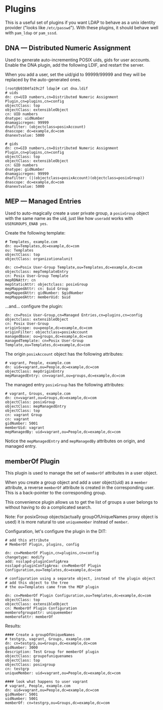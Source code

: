 # Plugins

This is a useful set of plugins if you want LDAP to
behave as a unix identity provider ("looks like `/etc/passwd`").
With these plugins, it should behave well with `pam_ldap` or `pam_sssd`.

## DNA — Distributed Numeric Assignment

Used to generate auto-incrementing POSIX uids, gids for user accounts.
Enable the DNA plugin, add the following LDIF, and restart the server.

When you add a user, set the uid/gid to 99999/99999 and they will be replaced
by the auto-generated ones.

```
[root@b9384fa19c2f ldap]# cat dna.ldif
# uids
dn: cn=UID numbers,cn=Distributed Numeric Assignment Plugin,cn=plugins,cn=config
objectClass: top
objectClass: extensibleObject
cn: UID numbers
dnatype: uidNumber
dnamagicregen: 99999
dnafilter: (objectclass=posixAccount)
dnascope: dc=example,dc=com
dnanextvalue: 5000

# gids
dn: cn=GID numbers,cn=Distributed Numeric Assignment Plugin,cn=plugins,cn=config
objectClass: top
objectClass: extensibleObject
cn: GID numbers
dnatype: gidNumber
dnamagicregen: 99999
dnafilter: (|(objectclass=posixAccount)(objectclass=posixGroup))
dnascope: dc=example,dc=com
dnanextvalue: 5000
```

## MEP — Managed Entries

Used to auto-magically create a user private group, a `posixGroup` object with the same
name as the uid, just like how `useradd` works with `USERGROUPS_ENAB yes`.

Create the following template:

```
# Templates, example.com
dn: ou=Templates,dc=example,dc=com
ou: Templates
objectClass: top
objectClass: organizationalunit

dn: cn=Posix User-Group Template,ou=Templates,dc=example,dc=com
objectclass: mepTemplateEntry
cn: Posix User-Group Template
mepRDNAttr: cn
mepStaticAttr: objectclass: posixGroup
mepMappedAttr: cn: $uid Group
mepMappedAttr: gidNumber: $gidNumber
mepMappedAttr: memberUid: $uid
```

...and... configure the plugin:

```
dn: cn=Posix User-Group,cn=Managed Entries,cn=plugins,cn=config
objectclass: extensibleObject
cn: Posix User-Group
originScope: ou=people,dc=example,dc=com
originFilter: objectclass=posixAccount
managedBase: ou=groups,dc=example,dc=com
managedTemplate: cn=Posix User-Group Template,ou=Templates,dc=example,dc=com
```

The origin `posixAccount` object has the following attributes:

```
# vagrant, People, example.com
dn: uid=vagrant,ou=People,dc=example,dc=com
objectClass: mepOriginEntry
mepManagedEntry: cn=vagrant,ou=groups,dc=example,dc=com
```

The managed entry `posixGroup` has the following attributes:

```
# vagrant, Groups, example.com
dn: cn=vagrant,ou=Groups,dc=example,dc=com
objectClass: posixGroup
objectClass: mepManagedEntry
objectClass: top
cn: vagrant Group
cn: vagrant
gidNumber: 5001
memberUid: vagrant
mepManagedBy: uid=vagrant,ou=People,dc=example,dc=com
```

Notice the `mepManagedEntry` and `mepManagedBy` attributes on origin, and managed entry.

## memberOf Plugin

This plugin is used to manage the set of `memberOf` attributes in a user object.

When you create a group object and add a user object(uid) as a `member` attribute,
a reverse `memberOf` attribute is created in the corresponding user.
This is a back-pointer to the corresponding group.

This convenience plugin allows us to get the list of groups a user belongs to without having to do
a complicated search.

Note: For posixGroup objects(actually groupOfUniqueNames proxy object is used) it is more natural to use `uniquemember` instead of `member`.

Configuration, let's configure the plugin in the DIT:

```
# add this attribute
# MemberOf Plugin, plugins, config

dn: cn=MemberOf Plugin,cn=plugins,cn=config
changetype: modify
add: nsslapd-pluginConfigArea
nsslapd-pluginConfigArea: cn=MemberOf Plugin Configuration,ou=Templates,dc=example,dc=com

# configuration using a separate object, instead of the plugin object
# add this object to the tree
# the ou=Templates came from the MEP plugin

dn: cn=MemberOf Plugin Configuration,ou=Templates,dc=example,dc=com
objectClass: top
objectClass: extensibleObject
cn: MemberOf Plugin Configuration
memberofgroupattr: uniquemember
memberofattr: memberOf
```


Results:

```
#### Create a groupOfUniqueNames
# testgrp, vagrant, Groups, example.com
dn: cn=testgrp,ou=Groups,dc=example,dc=com
gidNumber: 3000
description: Test Group for memberOf plugin
objectClass: groupofuniquenames
objectClass: top
objectClass: posixgroup
cn: testgrp
uniqueMember: uid=vagrant,ou=People,dc=example,dc=com

#### look what happens to user vagrant
# vagrant, People, example.com
dn: uid=vagrant,ou=People,dc=example,dc=com
gidNumber: 5001
uidNumber: 5001
memberOf: cn=testgrp,ou=Groups,dc=example,dc=com
```
